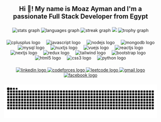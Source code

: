 <h2 align="center">Hi 👋! My name is Moaz Ayman and I'm a passionate Full Stack Developer from Egypt</h2>

###

<div align="center">
  <img src="https://github-readme-stats.vercel.app/api?username=GoatMoaz&hide_title=false&hide_rank=false&show_icons=true&include_all_commits=true&count_private=true&disable_animations=false&theme=dracula&locale=en&hide_border=true&custom_title=My%20Status" height="150" alt="stats graph"/>
  <img src="https://github-readme-stats.vercel.app/api/top-langs?username=GoatMoaz&locale=en&hide_title=false&layout=compact&card_width=320&langs_count=5&theme=dracula&hide_border=true" height="150" alt="languages graph"  />
  <img src="https://streak-stats.demolab.com?user=GoatMoaz&locale=en&mode=daily&theme=dracula&hide_border=true&border_radius=5" height="150" alt="streak graph"/>
  <img  height="148" src="https://media.giphy.com/media/v1.Y2lkPTc5MGI3NjExZjJjc2hsdXdydnlheGVnNjk5d3hxZ2UwNnU4NGd1eWZkY3lvczIyeiZlcD12MV9pbnRlcm5hbF9naWZfYnlfaWQmY3Q9Zw/Dh5q0sShxgp13DwrvG/giphy.gif"  />
  <img src="https://github-profile-trophy.vercel.app?username=GoatMoaz&theme=dracula&no-frame=true&no-bg=true&title=-Issues" height="150" alt="trophy graph"/>
</div>

###

###

<div align="center">
  <img src="https://cdn.jsdelivr.net/gh/devicons/devicon/icons/cplusplus/cplusplus-original.svg" height="40" alt="cplusplus logo"  />
  <img width="12" />
  <img src="https://cdn.jsdelivr.net/gh/devicons/devicon/icons/javascript/javascript-original.svg" height="40" alt="javascript logo"  />
  <img width="12" />
  <img src="https://cdn.jsdelivr.net/gh/devicons/devicon/icons/nodejs/nodejs-plain-wordmark.svg" height="40" alt="nodejs logo"  />
  <img width="12" />
  <img src="https://cdn.jsdelivr.net/gh/devicons/devicon/icons/mongodb/mongodb-original.svg" height="40" alt="mongodb logo"  />
  <img width="12" />
  <img src="https://cdn.jsdelivr.net/gh/devicons/devicon/icons/mysql/mysql-original.svg" height="40" alt="mysql logo"  />
  <img width="12" />
  <img src="https://cdn.jsdelivr.net/gh/devicons/devicon/icons/nuxtjs/nuxtjs-original.svg" height="40" alt="nuxtjs logo"  />
  <img width="12" />  
  <img src="https://cdn.jsdelivr.net/gh/devicons/devicon/icons/vuejs/vuejs-original.svg" height="40" alt="vuejs logo"  />
  <img width="12" />
  <img src="https://cdn.jsdelivr.net/gh/devicons/devicon/icons/react/react-original.svg" height="40" alt="reactjs logo"  />
  <img width="12" />
  <img src="https://cdn.jsdelivr.net/gh/devicons/devicon/icons/nextjs/nextjs-original.svg" height="40" alt="nextjs logo"  />
  <img width="12" />  
  <img src="https://cdn.jsdelivr.net/gh/devicons/devicon/icons/redux/redux-original.svg" height="40" alt="redux logo"  />
  <img width="12" />
  <img src="https://cdn.jsdelivr.net/gh/devicons/devicon/icons/tailwindcss/tailwindcss-original.svg" height="40" alt="tailwind logo"  />
  <img width="12" />
  <img src="https://cdn.jsdelivr.net/gh/devicons/devicon/icons/bootstrap/bootstrap-original.svg" height="40" alt="bootstrap logo"  />
  <img width="12" />
  <img src="https://cdn.jsdelivr.net/gh/devicons/devicon/icons/html5/html5-original.svg" height="40" alt="html5 logo"  />
  <img width="12" />
  <img src="https://cdn.jsdelivr.net/gh/devicons/devicon/icons/css3/css3-original.svg" height="40" alt="css3 logo"  />
  <img width="12" />
  <img src="https://cdn.jsdelivr.net/gh/devicons/devicon/icons/python/python-original.svg" height="40" alt="python logo"  />
</div>

###

<div align="center">
  <a href="https://www.linkedin.com/in/goat-moaz/" target="_blank" >
    <img src="https://img.shields.io/static/v1?message=LinkedIn&logo=linkedin&label=&color=0077B5&logoColor=white&style=flat" height="35" alt="linkedin logo"  />
  </a>
  <a href="https://codeforces.com/profile/TheGoatt" target="_blank">
    <img src="https://img.shields.io/static/v1?message=CodeForces&logo=codeforces&label=&color=1C97D3&logoColor=white&style=flat" height="35" alt="codeforces logo"  />
  </a>
  <a href="https://leetcode.com/TheGoatt/" target="_blank">
    <img src="https://img.shields.io/static/v1?message=LeetCode&logo=leetcode&label=&color=5C5C5C&style=flat" height="35" alt="leetcode logo"  />
  </a>
  <a href="https://mail.google.com/mail/u/?authuser=ma5746@fayoum.edu.eg" target="_blank">
    <img src="https://img.shields.io/static/v1?message=Gmail&logo=gmail&label=&color=D14836&logoColor=white&style=flat" height="35" alt="gmail logo"  />
  </a>
  <a href="https://www.facebook.com/moza.ayman.18" target="_blank">
    <img src="https://img.shields.io/static/v1?message=Facebook&logo=facebook&label=&color=1877F2&logoColor=white&style=flat" height="35" alt="facebook logo"  />
  </a>
</div>

###

<img src="https://raw.githubusercontent.com/GoatMoaz/GoatMoaz/output/snake.svg" alt="Snake animation" />
